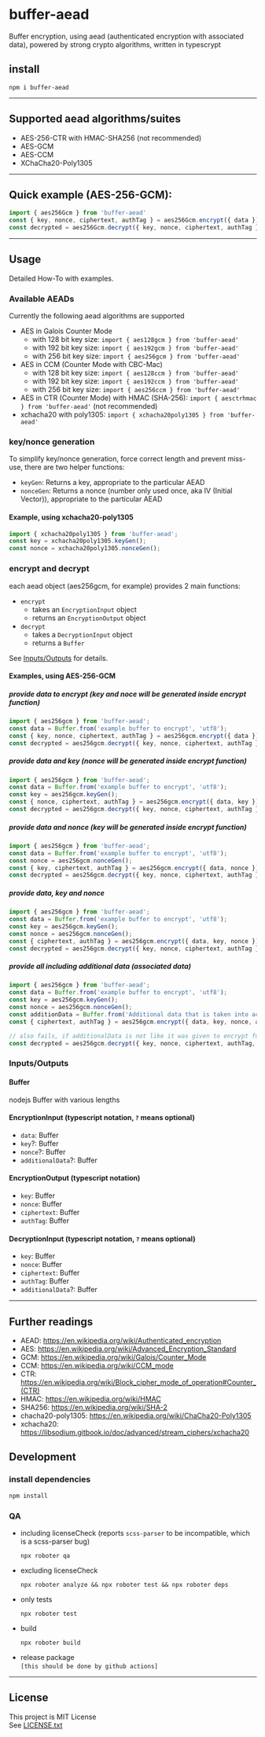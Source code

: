 # buffer-aead

Buffer encryption, using aead (authenticated encryption with associated data), powered by strong crypto algorithms, written in typescrypt

## install
```shell
npm i buffer-aead
```

___

## Supported aead algorithms/suites
* AES-256-CTR with HMAC-SHA256 (not recommended)
* AES-GCM
* AES-CCM
* XChaCha20-Poly1305

___

## Quick example (AES-256-GCM):
```js
import { aes256Gcm } from 'buffer-aead'
const { key, nonce, ciphertext, authTag } = aes256Gcm.encrypt({ data });
const decrypted = aes256Gcm.decrypt({ key, nonce, ciphertext, authTag });
```

___

## Usage
Detailed How-To with examples.

### Available AEADs
Currently the following aead algorithms are supported

* AES in Galois Counter Mode
  * with 128 bit key size: `import { aes128gcm } from 'buffer-aead'`
  * with 192 bit key size: `import { aes192gcm } from 'buffer-aead'`
  * with 256 bit key size: `import { aes256gcm } from 'buffer-aead'`
* AES in CCM (Counter Mode with CBC-Mac)
  * with 128 bit key size: `import { aes128ccm } from 'buffer-aead'`
  * with 192 bit key size: `import { aes192ccm } from 'buffer-aead'`
  * with 256 bit key size: `import { aes256ccm } from 'buffer-aead'`
* AES in CTR (Counter Mode) with HMAC (SHA-256): `import { aesctrhmac } from 'buffer-aead'` (not recommended)
* xchacha20 with poly1305: `import { xchacha20poly1305 } from 'buffer-aead'`

### key/nonce generation
To simplify key/nonce generation, force correct length and prevent miss-use, there are two helper functions:
* `keyGen`: Returns a key, appropriate to the particular AEAD
* `nonceGen`: Returns a nonce (number only used once, aka IV (Initial Vector)), appropriate to the particular AEAD

#### Example, using xchacha20-poly1305
```js
import { xchacha20poly1305 } from 'buffer-aead';
const key = xchacha20poly1305.keyGen();
const nonce = xchacha20poly1305.nonceGen();
```

### encrypt and decrypt
each aead object (aes256gcm, for example) provides 2 main functions:
* `encrypt`
  * takes an `EncryptionInput` object
  * returns an `EncryptionOutput` object
* `decrypt`
  * takes a `DecryptionInput` object
  * returns a `Buffer`

See [Inputs/Outputs](#inputsoutputs) for details.

#### Examples, using AES-256-GCM

##### provide data to encrypt (key and noce will be generated inside encrypt function)
```js
import { aes256gcm } from 'buffer-aead';
const data = Buffer.from('example buffer to encrypt', 'utf8');
const { key, nonce, ciphertext, authTag } = aes256gcm.encrypt({ data });
const decrypted = aes256gcm.decrypt({ key, nonce, ciphertext, authTag });
```

##### provide data and key (nonce will be generated inside encrypt function)
```js
import { aes256gcm } from 'buffer-aead';
const data = Buffer.from('example buffer to encrypt', 'utf8');
const key = aes256gcm.keyGen();
const { nonce, ciphertext, authTag } = aes256gcm.encrypt({ data, key });
const decrypted = aes256gcm.decrypt({ key, nonce, ciphertext, authTag });
```

##### provide data and nonce (key will be generated inside encrypt function)
```js
import { aes256gcm } from 'buffer-aead';
const data = Buffer.from('example buffer to encrypt', 'utf8');
const nonce = aes256gcm.nonceGen();
const { key, ciphertext, authTag } = aes256gcm.encrypt({ data, nonce });
const decrypted = aes256gcm.decrypt({ key, nonce, ciphertext, authTag });
```

##### provide data, key and nonce
```js
import { aes256gcm } from 'buffer-aead';
const data = Buffer.from('example buffer to encrypt', 'utf8');
const key = aes256gcm.keyGen();
const nonce = aes256gcm.nonceGen();
const { ciphertext, authTag } = aes256gcm.encrypt({ data, key, nonce });
const decrypted = aes256gcm.decrypt({ key, nonce, ciphertext, authTag });
```

##### provide all including additional data (associated data)
```js
import { aes256gcm } from 'buffer-aead';
const data = Buffer.from('example buffer to encrypt', 'utf8');
const key = aes256gcm.keyGen();
const nonce = aes256gcm.nonceGen();
const additionData = Buffer.from('Additional data that is taken into account when generating the MAC.', 'utf8');
const { ciphertext, authTag } = aes256gcm.encrypt({ data, key, nonce, additionalData });

// also fails, if additionalData is not like it was given to encrypt function
const decrypted = aes256gcm.decrypt({ key, nonce, ciphertext, authTag, additionalData });
```

### Inputs/Outputs

#### Buffer
nodejs Buffer with various lengths

#### EncryptionInput (typescript notation, `?` means optional)
* `data`: Buffer
* `key`?: Buffer
* `nonce`?: Buffer
* `additionalData`?: Buffer

#### EncryptionOutput (typescript notation)
* `key`: Buffer
* `nonce`: Buffer
* `ciphertext`: Buffer
* `authTag`: Buffer

#### DecryptionInput (typescript notation, `?` means optional)
* `key`: Buffer
* `nonce`: Buffer
* `ciphertext`: Buffer
* `authTag`: Buffer
* `additionalData`?: Buffer

___

## Further readings
* AEAD: https://en.wikipedia.org/wiki/Authenticated_encryption
* AES: https://en.wikipedia.org/wiki/Advanced_Encryption_Standard
* GCM: https://en.wikipedia.org/wiki/Galois/Counter_Mode
* CCM: https://en.wikipedia.org/wiki/CCM_mode
* CTR: https://en.wikipedia.org/wiki/Block_cipher_mode_of_operation#Counter_(CTR)
* HMAC: https://en.wikipedia.org/wiki/HMAC
* SHA256: https://en.wikipedia.org/wiki/SHA-2
* chacha20-poly1305: https://en.wikipedia.org/wiki/ChaCha20-Poly1305
* xchacha20: https://libsodium.gitbook.io/doc/advanced/stream_ciphers/xchacha20

## Development

### install dependencies
```sh
npm install
```

### QA

* including licenseCheck (reports `scss-parser` to be incompatible, which is a scss-parser bug)
  ```shell
  npx roboter qa
  ```
* excluding licenseCheck
  ```shell
  npx roboter analyze && npx roboter test && npx roboter deps
  ```
* only tests
  ```shell
  npx roboter test
  ```
* build
  ```shell
  npx roboter build
  ```
* release package \
  `[this should be done by github actions]`

___

## License
This project is MIT License \
See [LICENSE.txt](./LICENSE.txt)
